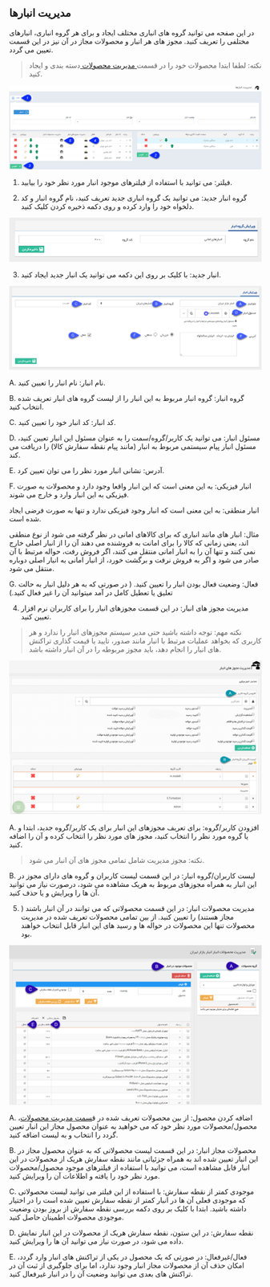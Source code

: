 ﻿## مدیریت انبارها

در این صفحه می توانید گروه های انباری مختلف ایجاد و برای هر گروه انباری، انبارهای مختلفی را تعریف کنید. مجوز های هر انبار و محصولات مجاز در آن نیز در این قسمت تعیین می گردد.


> نکته: لطفا ابتدا محصولات خود را در قسمت[ مدیریت محصولات ](https://github.com/1stco/PayamGostarDocs/blob/master/help%202.5.4/Basic-Information/Product%20management/Product-management.md)دسته بندی و ایجاد کنید.



![](Warehousemanagement1.png)

1. فیلتر: می توانید با استفاده از فیلترهای موجود انبار مورد نظر خود را بیابید.

2. گروه انبار جدید: می توانید یک گروه انباری جدید تعریف کنید، نام گروه انبار و کد دلخواه خود را وارد کرده و روی دکمه ذخیره کردن کلیک کنید.

![](Warehousemanagement2.png)

3. انبار جدید: با کلیک بر روی این دکمه می توانید یک انبار جدید ایجاد کنید. 

![](Warehousemanagement3.png)

A. نام انبار: نام انبار را تعیین کنید.

B. گروه انبار: گروه انبار مربوط به این انبار را از لیست گروه های انبار تعریف شده انتخاب کنید. 

C. کد انبار: کد انبار خود را تعیین کنید.

D. مسئول انبار: می توانید یک کاربر/گروه/سمت را به عنوان مسئول این انبار تعیین کنید، مسئول انبار پیام سیستمی مربوط به انبار (مانند پیام نقطه سفارش کالا) را دریافت می کند.

E. آدرس: نشانی انبار مورد نظر را می توان تعیین کرد.

F. انبار فیزیکی: به این معنی است که این انبار واقعا وجود دارد و محصولات به صورت فیزیکی به این انبار وارد و خارج می شوند.

   انبار منطقی: به این معنی است که انبار وجود فیزیکی ندارد و تنها به صورت فرضی ایجاد شده است.

مثال: انبار های مانند انباری که برای کالاهای امانی در نظر گرفته می شود از نوع منطقی اند، یعنی زمانی که کالا را برای امانت به فروشنده می دهند آن را از انبار اصلی خارج نمی کنند و تنها آن را به انبار امانی منتقل می کنند، اگر فروش رفت، حواله مرتبط با آن صادر می شود و اگر به فروش نرفت و برگشت خورد، از انبار امانی به انبار اصلی دوباره منتقل می شود.

G.  فعال: وضعیت فعال بودن انبار را تعیین کنید. ( در صورتی که به هر دلیل انبار به حالت تعلیق یا تعطیل کامل در آمد میتوانید آن را غیر فعال کنید.)

4. مدیریت مجوز های انبار: در این قسمت مجوزهای انبار را برای کاربران نرم افزار تعیین کنید.

> نکته مهم: توجه داشته باشید حتی مدیر سیستم مجوزهای انبار را ندارد و هر کاربری که بخواهد عملیات مرتبط با انبار مانند صدور، تایید یا قیمت گذاری تراکنش های انبار را انجام دهد، باید مجوز مربوطه را در آن انبار داشته باشد.


![](Warehousemanagement5.png)

A. افزودن کاربر/گروه: برای تعریف مجوزهای این انبار برای یک کاربر/گروه جدید، ابتدا و یا گروه مورد نظر را انتخاب کنید، مجوز های مورد نظر را انتخاب کرده و آن را اضافه کنید.

> نکته: مجوز مدیریت شامل تمامی مجوز های آن انبار می شود.

B. لیست کاربران/گروه انبار: در این قسمت لیست کاربران و گروه های دارای مجوز در این انبار به همراه مجوزهای مربوط به هریک مشاهده می شود، درصورت نیاز می توانید آن ها را ویرایش و یا حذف کنید.

5. مدیریت محصولات انبار: در این قسمت محصولاتی که می توانند در آن انبار باشند ( مجاز هستند) را تعیین کنید. از بین تمامی محصولات تعریف شده در مدیریت محصولات تنها این محصولات در حواله ها و رسید های این انبار قابل انتخاب خواهند بود.

![](Warehousemanagement4.png)

A. اضافه کردن محصول: از بین محصولات تعریف شده در ق[سمت مدیریت محصولات](https://github.com/1stco/PayamGostarDocs/blob/master/help%202.5.4/Basic-Information/Product%20management/Product-management.md)، محصول/محصولات مورد نظر خود که می خواهید به عنوان محصول مجاز این انبار تعیین گردد را انتخاب و به لیست اضافه کنید.

B. محصولات مجاز انبار: در این قسمت لیست محصولاتی که به عنوان محصول مجاز در این انبار تعیین شده اند به همراه جزئیاتی مانند نقطه سفارش هریک از محصولات در این انبار قابل مشاهده است، می توانید با استفاده از فیلترهای موجود محصول/محصولات مورد نظر خود را یافته و اطلاعات آن را ویرایش کنید.

C. موجودی کمتر از نقطه سفارش: با استفاده از این فیلتر می توانید لیست محصولاتی که موجودی فعلی آن ها در انبار کمتر از نقطه سفارش تعیین شده است را در اختیار داشته باشید. ابتدا با کلیک بر روی دکمه بررسی نقطه سفارش از بروز بودن وضعیت موجودی محصولات اطمینان حاصل کنید.

D. نقطه سفارش: در این ستون، نقطه سفارش هریک از محصولات در این انبار نمایش داده می شود، در صورت نیاز می توانید آن ها را ویرایش کنید.

E. فعال/غیرفعال: در صورتی که یک محصول در یکی از تراکنش های انبار وارد گردد، امکان حذف آن از محصولات مجاز انبار وجود ندارد، اما برای جلوگیری از ثبت آن در تراکنش های بعدی می توانید وضعیت آن را در انبار غیرفعال کنید.



 